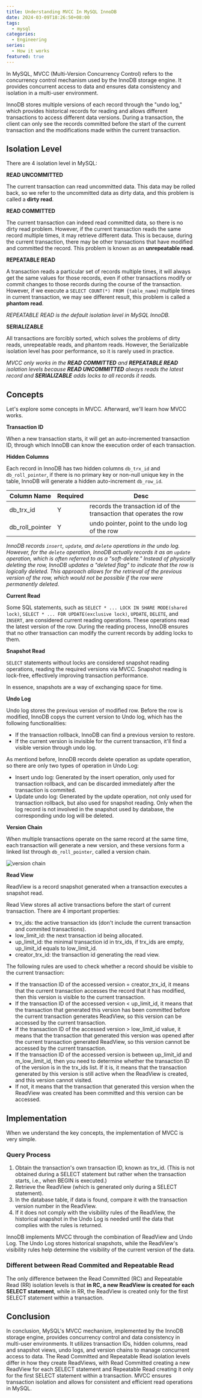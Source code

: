 ```yaml
---
title: Understanding MVCC In MySQL InnoDB
date: 2024-03-09T18:26:50+08:00
tags: 
  - mysql
categories: 
  - Engineering  
series:
  - How it works
featured: true
---
```

In MySQL, MVCC (Multi-Version Concurrency Control) refers to the concurrency control mechanism used by the InnoDB storage engine. It provides concurrent access to data and ensures data consistency and isolation in a multi-user environment.

<!--more-->

InnoDB stores multiple versions of each record through the "undo log," which provides historical records for reading and allows different transactions to access different data versions. During a transaction, the client can only see the records committed before the start of the current transaction and the modifications made within the current transaction.

## Isolation Level

There are 4 isolation level in MySQL:

**READ UNCOMMITTED** 

The current transaction can read uncommitted data. This data may be rolled back, so we refer to the uncommitted data as dirty data, and this problem is called a **dirty read**.

**READ COMMITTED**

The current transaction can indeed read committed data, so there is no dirty read problem. However, if the current transaction reads the same record multiple times, it may retrieve different data. This is because, during the current transaction, there may be other transactions that have modified and committed the record. This problem is known as an **unrepeatable read**.

**REPEATABLE READ**

A transaction reads a particular set of records multiple times, it will always get the same values for those records, even if other transactions modify or commit changes to those records during the course of the transaction. However, if we execute a `SELECT COUNT(*) FROM {table_name}` multiple times in current transaction, we may see different result, this problem is called a **phantom read**.

*REPEATABLE READ is the default isolation level in MySQL InnoDB.*

**SERIALIZABLE**

All transactions are forcibly sorted, which solves the problems of dirty reads, unrepeatable reads, and phantom reads. However, the Serializable isolation level has poor performance, so it is rarely used in practice.

*MVCC only works in the **READ COMMITTED** and **REPEATABLE READ** isolation levels because **READ UNCOMMITTED** always reads the latest record and **SERIALIZABLE** adds locks to all records it reads.*

## Concepts

Let's explore some concepts in MVCC. Afterward, we'll learn how MVCC works.

**Transaction ID**

When a new transaction starts, it will get an auto-incremented transaction ID, through which InnoDB can know the execution order of each transaction.

**Hidden Columns**

Each record in InnoDB has two hidden columns `db_trx_id` and `db_roll_pointer`, if there is no primary key or non-null unique key in the table, InnoDB will generate a hidden auto-increment `db_row_id`.

| Column Name     | Required | Desc                                                         |
| --------------- | -------- | ------------------------------------------------------------ |
| db_trx_id       | Y        | records the transaction id of the transaction that operates the row |
| db_roll_pointer | Y        | undo pointer, point to the undo log of the row               |

*InnoDB records `insert`, `update`, and `delete` operations in the undo log. However, for the `delete` operation, InnoDB actually records it as an `update` operation, which is often referred to as a "soft-delete." Instead of physically deleting the row, InnoDB updates a "deleted flag" to indicate that the row is logically deleted. This approach allows for the retrieval of the previous version of the row, which would not be possible if the row were permanently deleted.*

**Current Read**

Some SQL statements, such as `SELECT * ... LOCK IN SHARE MODE(shared lock)`, `SELECT * ... FOR UPDATE(exclusive lock)`, `UPDATE`, `DELETE`, and `INSERT`, are considered current reading operations. These operations read the latest version of the row. During the reading process, InnoDB ensures that no other transaction can modify the current records by adding locks to them.

**Snapshot Read**

`SELECT` statements without locks are considered snapshot reading operations, reading the required versions via MVCC. Snapshot reading is lock-free, effectively improving transaction performance.

In essence, snapshots are a way of exchanging space for time.

**Undo Log**

Undo log stores the previous version of modified row. Before the row is modified, InnoDB copys the current version to Undo log, which has the following functionalities:

+ If the transaction rollback, InnoDB can find a previous version to restore.
+ If the current version is invisible for the current transaction, it'll find a visible version through undo log.

As mentiond before, InnoDB records delete operation as update operation, so there are only two types of operation in Undo Log:

+ Insert undo log: Generated by the insert operation, only used for transaction rollback, and can be discarded immediately after the transaction is commited.
+ Update undo log: Generated by the update operation, not only used for transaction rollback, but also used for snapshot reading. Only when the log record is not involved in the snapshot used by database, the corresponding undo log will be deleted.

**Version Chain**

When multiple transactions operate on the same record at the same time, each transaction will generate a new version, and these versions form a linked list through `db_roll_pointer`, called a version chain.

![version chain](https://raw.githubusercontent.com/xialeistudio/picture-bucket/main/blog/version%20chain.jpg)

**Read View**

ReadView is a record snapshot generated when a transaction executes a snapshot read.

Read View stores all active transactions before the start of current transaction. There are 4 important properties:

+ trx_ids: the active transaction ids (don't include the current transaction and commited transactions).
+ low_limit_id: the next transaction id being allocated.
+ up_limit_id: the minimal transaction id in trx_ids, if trx_ids are empty, up_limit_id equals to low_limit_id.
+ creator_trx_id: the transaction id generating the read view.

The following rules are used to check whether a record should be visible to the current transaction:

+ If the transaction ID of the accessed version = creator_trx_id, it means that the current transaction accesses the record that it has modified, then this version is visible to the current transaction.
+ If the transaction ID of the accessed version < up_limit_id, it means that the transaction that generated this version has been committed before the current transaction generates ReadView, so this version can be accessed by the current transaction.
+ If the transaction ID of the accessed version > low_limit_id value, it means that the transaction that generated this version was opened after the current transaction generated ReadView, so this version cannot be accessed by the current transaction.
+ If the transaction ID of the accessed version is between up_limit_id and m_low_limit_id, then you need to determine whether the transaction ID of the version is in the trx_ids list. If it is, it means that the transaction generated by this version is still active when the ReadView is created, and this version cannot visited.
+ If not, it means that the transaction that generated this version when the ReadView was created has been committed and this version can be accessed.

## Implementation

When we understand the key concepts, the implementation of MVCC is very simple.

### Query Process

1. Obtain the transaction's own transaction ID, known as trx_id. (This is not obtained during a SELECT statement but rather when the transaction starts, i.e., when BEGIN is executed.)
2. Retrieve the ReadView (which is generated only during a SELECT statement).
3. In the database table, if data is found, compare it with the transaction version number in the ReadView.
4. If it does not comply with the visibility rules of the ReadView, the historical snapshot in the Undo Log is needed until the data that complies with the rules is returned.

InnoDB implements MVCC through the combination of ReadView and Undo Log. The Undo Log stores historical snapshots, while the ReadView's visibility rules help determine the visibility of the current version of the data.

### Different between Read Commited and Repeatable Read

The only difference between the Read Committed (RC) and Repeatable Read (RR) isolation levels is that **in RC, a new ReadView is created for each SELECT statement**, while in RR, the ReadView is created only for the first SELECT statement within a transaction.

## Conclusion

In conclusion, MySQL's MVCC mechanism, implemented by the InnoDB storage engine, provides concurrency control and data consistency in multi-user environments. It utilizes transaction IDs, hidden columns, read and snapshot views, undo logs, and version chains to manage concurrent access to data. The Read Committed and Repeatable Read isolation levels differ in how they create ReadViews, with Read Committed creating a new ReadView for each SELECT statement and Repeatable Read creating it only for the first SELECT statement within a transaction. MVCC ensures transaction isolation and allows for consistent and efficient read operations in MySQL.
